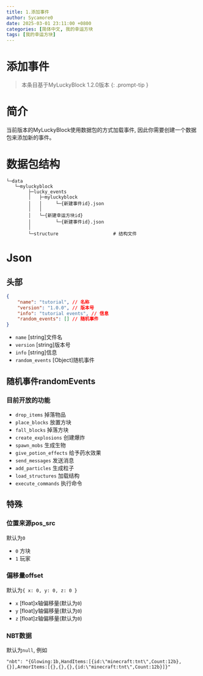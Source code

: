 ```yaml
---
title: 1.添加事件
author: Sycamore0
date: 2025-03-01 23:11:00 +0800
categories: [简体中文, 我的幸运方块
tags: [我的幸运方块]
---
```


# 添加事件

> 本条目基于MyLuckyBlock 1.2.0版本
{: .prompt-tip }

# 简介
当前版本的MyLuckyBlock使用数据包的方式加载事件, 因此你需要创建一个数据包来添加新的事件。<br>
# 数据包结构
```
└─data
   └─myluckyblock
        ├─lucky_events
        │   ├─myluckyblock
        │   │     └─{新建事件id}.json
        │   │
        │   └─{新建幸运方块id}
        │         └─{新建事件id}.json
        │
        └─structure                    # 结构文件
```

# Json
## 头部
```json
{
    "name": "tutorial", // 名称
    "version": "1.0.0", // 版本号
    "info": "tutorial events", // 信息
    "random_events": [] // 随机事件
}
```
 - `name` [string]文件名
 - `version` [string]版本号
 - `info` [string]信息
 - `random_events` [Object]随机事件
## 随机事件randomEvents
### 目前开放的功能
- `drop_items` 掉落物品
- `place_blocks` 放置方块
- `fall_blocks` 掉落方块
- `create_explosions` 创建爆炸
- `spawn_mobs` 生成生物
- `give_potion_effects` 给予药水效果
- `send_messages` 发送消息
- `add_particles` 生成粒子
- `load_structures` 加载结构
- `execute_commands` 执行命令

## 特殊
### 位置来源pos_src
默认为`0`
 - `0` 方块
 - `1` 玩家
### 偏移量offset
默认为`{ x: 0, y: 0, z: 0 }`
 - `x` [float]x轴偏移量(默认为`0`)
 - `y` [float]y轴偏移量(默认为`0`)
 - `z` [float]z轴偏移量(默认为`0`)
### NBT数据
默认为`null`, 例如
```
"nbt": "{Glowing:1b,HandItems:[{id:\"minecraft:tnt\",Count:12b},{}],ArmorItems:[{},{},{},{id:\"minecraft:tnt\",Count:12b}]}"
```